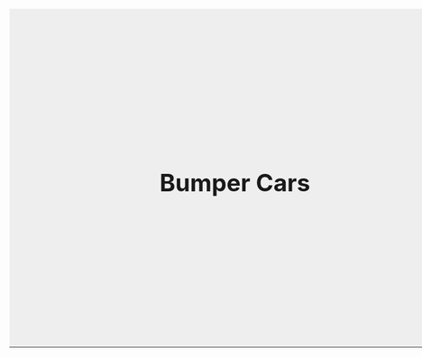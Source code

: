 <html lang="en">
<head>
  <meta charset="UTF-8">
  <title>Bumper Cars Game</title>
  <style>
    canvas {
      border: 1px solid #333;
      background: #b7b7b7ff;
      display: block;
      margin: 20px auto;
    }

    /* Shared style for all image buttons */
    .imgButton {
      width: 200px;
      height: 60px;
      background-size: cover;
      background-position: center;
      border: none;
      cursor: pointer;
      display: flex;
      align-items: center;
      justify-content: center;
      font-size: 1.5em;
      color: white;
      text-shadow: 1px 1px 2px black;
      transition: transform 0.1s;
      margin: 0.5em 0;
    }

    .imgButton:hover {
      transform: scale(1.05);
    }
  </style>
</head>
<body>
<div style="position:relative; width:800px; height:600px; margin:0 auto;">
    <canvas id="gameCanvas" width="800" height="600"></canvas>
    <!-- Main Menu -->
    <div id="mainMenu" style="position:absolute;top:0;left:0;width:800px;height:600px;background:#eee;display:flex;flex-direction:column;align-items:center;justify-content:center;z-index:10;">
        <h1 style="font-size:3em;margin-bottom:1em;">Bumper Cars</h1>
        <div id="startBtn" class="imgButton"></div>
    </div>
    <!-- Death Screen -->
    <div id="deathScreen" style="position:absolute;top:0;left:0;width:801px;height:601px;background:rgba(0,0,0,0.8);color:white;display:none;flex-direction:column;align-items:center;justify-content:center;z-index:20;">
        <h1 style="font-size:3em;margin-bottom:1em;">You Died</h1>
        <div id="restartBtn" class="imgButton">Restart</div>
    </div>
    <!-- Upgrades Menu -->
    <div id="upgradeMenu" style="position:absolute;top:0;left:0;width:800px;height:600px;background:#ddd;display:none;flex-direction:column;align-items:center;justify-content:center;z-index:15;">
        <h1 style="font-size:2.5em;margin-bottom:1em;">Upgrades</h1>
        <div id="upgradeHealth" class="imgButton">Increase Health (5 coins)</div>
        <div id="upgradeSpeed" class="imgButton">Increase Speed (5 coins)</div>
        <div id="closeUpgrades" class="imgButton">Back to Game</div>
    </div>
    <!-- Pause Menu -->
    <div id="pauseMenu" style="position:absolute;top:0;left:0;width:800px;height:600px;display:none;flex-direction:column;align-items:center;justify-content:center;z-index:25;">
        <h1 style="font-size:3em;margin-bottom:1em;color:white;">Paused</h1>
        <div id="resumeBtn" class="imgButton">Resume</div>
        <div id="pauseUpgradesBtn" class="imgButton">Upgrades</div>
        <div id="quitBtn" class="imgButton">Quit to Main Menu</div>
    </div>
</div>

<script type="module">
import { player, pointAt, move } from './move.js';
import { camera, updateCamera, setCameraTarget } from './camera.js';
import { tiles, addTile } from './tile.js';
import { checkOnscreen } from './screen.js';
import { distance, updCollide } from './collide.js';
import { enemy, enemies, addEnemy, updEnemies } from './enemy.js';
import { bullets, updBullets, shootBullet } from './bullet.js';

const canvas = document.getElementById('gameCanvas');
const ctx = canvas.getContext('2d');

const mainMenu = document.getElementById('mainMenu');
const startBtn = document.getElementById('startBtn');

const deathScreen = document.getElementById('deathScreen');
const restartBtn = document.getElementById('restartBtn');

const upgradeMenu = document.getElementById('upgradeMenu');
const upgradeHealthBtn = document.getElementById('upgradeHealth');
const upgradeSpeedBtn = document.getElementById('upgradeSpeed');
const closeUpgradesBtn = document.getElementById('closeUpgrades');

const pauseMenu = document.getElementById('pauseMenu');
const resumeBtn = document.getElementById('resumeBtn');
const pauseUpgradesBtn = document.getElementById('pauseUpgradesBtn');
const quitBtn = document.getElementById('quitBtn');

let gameStarted = false;
let gameOver = false;
let paused = false;
let playTime = 0;

// Set custom images for buttons
startBtn.style.backgroundImage = "url('./art/start.png')";
restartBtn.style.backgroundImage = "url('images/restart.png')";
upgradeHealthBtn.style.backgroundImage = "url('images/health.png')";
upgradeSpeedBtn.style.backgroundImage = "url('images/speed.png')";
closeUpgradesBtn.style.backgroundImage = "url('images/back.png')";
resumeBtn.style.backgroundImage = "url('images/resume.png')";
pauseUpgradesBtn.style.backgroundImage = "url('images/upgrades.png')";
quitBtn.style.backgroundImage = "url('images/quit.png')";

// --- Main Menu ---
startBtn.addEventListener('click', () => {
    mainMenu.style.display = 'none';
    gameStarted = true;
    update();
    spawnTiles(2);
});

// --- Death Screen ---
restartBtn.addEventListener('click', () => {
    deathScreen.style.display = 'none';
    resetGame();
    update();
    spawnTiles(2);
});

// --- Upgrades ---
upgradeHealthBtn.addEventListener('click', () => {
    if (player.coins >= 5) {
        player.coins -= 5;
        player.health += 20;
    }
});
upgradeSpeedBtn.addEventListener('click', () => {
    if (player.coins >= 5) {
        player.coins -= 5;
        player.speed += 0.2;
    }
});
closeUpgradesBtn.addEventListener('click', () => {
    upgradeMenu.style.display = 'none';
    paused = false;
    update();
});

// --- Pause Menu ---
resumeBtn.addEventListener('click', () => {
    paused = false;
    pauseMenu.style.display = 'none';
    update();
});
pauseUpgradesBtn.addEventListener('click', () => {
    pauseMenu.style.display = 'none';
    upgradeMenu.style.display = 'flex';
});
quitBtn.addEventListener('click', () => {
    paused = false;
    gameStarted = false;
    pauseMenu.style.display = 'none';
    mainMenu.style.display = 'flex';
    resetGame();
});

// --- Game Logic ---
function resetGame() {
    player.x = 0;
    player.y = 0;
    player.xv = 0;
    player.yv = 0;
    player.health = 100;
    player.coins = 0;
    gameOver = false;
    enemies.length = 0;
    tiles.length = 0;
    playTime = 0;
};

const keys = {};
function keysDetection() {
    if (keys["w"] || keys["ArrowUp"]) player.yv -= player.speed;
    if (keys["s"] || keys["ArrowDown"]) player.yv += player.speed;
    if (keys["a"] || keys["ArrowLeft"]) player.xv -= player.speed;
    if (keys["d"] || keys["ArrowRight"]) player.xv += player.speed;
}

function drawText() {
    ctx.font = '24px Arial';
    ctx.fillStyle = 'black';
    ctx.fillText('Health: ' + player.health, 20, 40);
    ctx.fillText('Coins: ' + player.coins, 20, 68);
    ctx.fillText('[U] Upgrades', 20, 96);
}

function drawTiles(width,height) {
    for (let i = 0; i < tiles.length; i++) {
        const t = tiles[i];
        if (t.life === 0) {
            t.life += 0.1;
            if (t.life >= 100) {
                tiles.splice(i,1);
                i--;
                continue;
            }
        }
        if (t.type === 2) {
            addEnemy(t.x, t.y);
            tiles.splice(i,1);
            i--;
        }
        if (checkOnscreen(t.x, t.y, width, height)) {
            if (t.type === 1) {
                if (updCollide(player,t,20)) {
                    pointAt(t.x,t.y);
                    move(distance(0,0,player.xv,player.yv));
                }
                ctx.fillStyle = 'black';
                ctx.fillRect((t.x-camera.x) + (canvas.width/2)-10, (t.y-camera.y) + (canvas.height/2)-10, 20, 20);
            } else if (t.type === 3) {
                if (updCollide(player,t,20)) {
                    player.coins += 1;
                    tiles.splice(i,1);
                    i--;
                }
                ctx.fillStyle = 'yellow';
                ctx.fillRect((t.x-camera.x) + (canvas.width/2)-5, (t.y-camera.y) + (canvas.height/2)-5, 10, 10);
            }
        }
    }
}

function wait(seconds) {
    return new Promise(resolve => setTimeout(resolve, seconds * 1000));
}

async function spawnTiles(waitTime) {
    while(true) {
        await wait(waitTime-(playTime/1000));
        let rand = (Math.random()*2)-1;
        const temp = {
            x: Math.floor(rand*(canvas.width/2-20)+camera.x),
            y: Math.floor(rand*(canvas.height/2-20)+camera.y),
        };
        const t = Math.floor(Math.random() * 2) + 1;
        addTile(temp.x,temp.y,Math.floor(t));
    }
}

function border(width,height) {
    if (Math.abs(player.x) >= width) {
        player.x = player.x > 0 ? -width : width;
    }
    if (Math.abs(player.y) >= height) {
        player.y = player.y > 0 ? -height : height;
    }
    ctx.strokeStyle = "black";
    ctx.lineWidth = 4;
    ctx.strokeRect(6 - camera.x, 6 - camera.y, canvas.width-14, canvas.height-14);
}

function update() {
    if (gameOver || paused) return;
    ctx.clearRect(0,0,canvas.width,canvas.height);
    setCameraTarget(player);
    updateCamera();
    playTime += 0.1;
    drawTiles(canvas.width, canvas.height);
    updEnemies(ctx, canvas, player);
    updBullets(ctx, canvas);
    keysDetection();
    player.xv *= 0.9;
    player.yv *= 0.9;
    player.x += player.xv;
    player.y += player.yv;
    border(canvas.width/2 - 20, canvas.height/2 - 20);
    if (player.health <= 0) {
        player.health = 0;
        gameOver = true;
        deathScreen.style.display = 'flex';
        return;
    }
    ctx.fillStyle = 'blue';
    ctx.fillRect((player.x-camera.x)+(canvas.width/2)-12.5,(player.y-camera.y)+(canvas.height/2)-12.5,25,25);
    drawText();
    requestAnimationFrame(update);
}

// --- Input ---
document.addEventListener('keydown', (e) => {
    if (["ArrowUp","ArrowDown","ArrowLeft","ArrowRight"].includes(e.key)) e.preventDefault();
    keys[e.key.toLowerCase()] = true;

    if (e.key.toLowerCase() === 'u' && gameStarted && !gameOver) {
        paused = true;
        upgradeMenu.style.display = 'flex';
    }

    if (e.key === 'Escape' && gameStarted && !gameOver) {
        paused = !paused;
        pauseMenu.style.display = paused ? 'flex' : 'none';
        if (!paused) update();
    }
});
document.addEventListener('keyup', (e) => keys[e.key.toLowerCase()] = false);

canvas.addEventListener("click", (e) => {
    const rect = canvas.getBoundingClientRect();
    const mouseX = e.clientX - rect.left;
    const mouseY = e.clientY - rect.top;
    const worldX = (mouseX - canvas.width/2) + camera.x;
    const worldY = (mouseY - canvas.height/2) + camera.y;
    if (player.ammo <= 0) return;
    shootBullet(worldX, worldY, player.gun);
});
</script>
</body>
</html>
